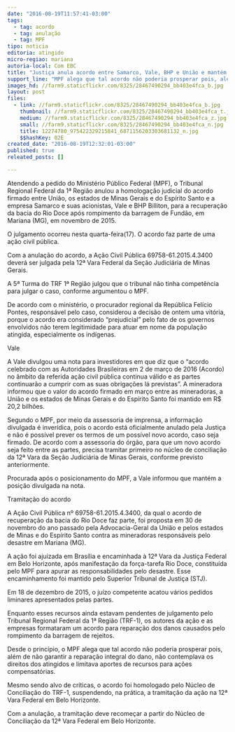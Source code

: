 ```yaml
---
date: "2016-08-19T11:57:41-03:00"
tags:
  - tag: acordo
  - tag: anulação
  - tag: MPF
tipo: noticia
editoria: atingido
micro-regiao: mariana
autoria-local: Com EBC
title: "Justiça anula acordo entre Samarco, Vale, BHP e União e mantém ação"
support_line: "MPF alega que tal acordo não poderia prosperar pois, além de não garantir a reparação integral do dano, não contemplava os direitos dos atingidos e limitava aportes de recursos para ações compensatórias."
images_hd: //farm9.staticflickr.com/8325/28467490294_bb403e4fca_b.jpg
layout: post
files:
  - link: //farm9.staticflickr.com/8325/28467490294_bb403e4fca_b.jpg
    thumbnail: //farm9.staticflickr.com/8325/28467490294_bb403e4fca_t.jpg
    medium: //farm9.staticflickr.com/8325/28467490294_bb403e4fca_z.jpg
    small: //farm9.staticflickr.com/8325/28467490294_bb403e4fca_n.jpg
    title: 12274780_975422329215841_6871156203303681132_n.jpg
    $$hashKey: 02E
created_date: "2016-08-19T12:32:01-03:00"
published: true
releated_posts: []

---
```

<p>Atendendo a pedido do Minist&eacute;rio P&uacute;blico Federal (MPF), o Tribunal Regional Federal da 1&ordf; Regi&atilde;o anulou a homologa&ccedil;&atilde;o judicial do acordo firmado entre Uni&atilde;o, os estados de Minas Gerais e do Esp&iacute;rito Santo e a empresa Samarco e suas acionistas, Vale e BHP Billiton, para a recupera&ccedil;&atilde;o da bacia do Rio Doce ap&oacute;s rompimento da barragem de Fund&atilde;o, em Mariana (MG), em novembro de 2015.</p>

<p>O julgamento ocorreu nesta quarta-feira(17). O acordo faz parte de uma a&ccedil;&atilde;o civil p&uacute;blica.</p>

<p>Com a anula&ccedil;&atilde;o do acordo, a A&ccedil;&atilde;o Civil P&uacute;blica 69758-61.2015.4.3400 dever&aacute; ser julgada pela 12&ordf; Vara Federal da Se&ccedil;&atilde;o Judici&aacute;ria de Minas Gerais.</p>

<p>A 5&ordf; Turma do TRF 1&ordf; Regi&atilde;o julgou que o tribunal n&atilde;o tinha compet&ecirc;ncia para julgar o caso, conforme argumentou o MPF.</p>

<p>De acordo com o minist&eacute;rio, o procurador regional da Rep&uacute;blica Fel&iacute;cio Pontes, respons&aacute;vel pelo caso, considerou a decis&atilde;o de ontem uma vit&oacute;ria, porque o acordo era considerado &ldquo;prejudicial&rdquo; pelo fato de os governos envolvidos n&atilde;o terem legitimidade para atuar em nome da popula&ccedil;&atilde;o atingida, especialmente os ind&iacute;genas.</p>

<p>Vale</p>

<p>A Vale divulgou uma nota para investidores em que diz que o &ldquo;acordo celebrado com as Autoridades Brasileiras em 2 de mar&ccedil;o de 2016 (Acordo) no &acirc;mbito da referida a&ccedil;&atilde;o civil p&uacute;blica continua v&aacute;lido e as partes continuar&atilde;o a cumprir com as suas obriga&ccedil;&otilde;es l&aacute; previstas&rdquo;. A mineradora informou que o valor do acordo firmado em mar&ccedil;o entre as mineradoras, a Uni&atilde;o e os estados de Minas Gerais e do Esp&iacute;rito Santo foi mantido em R$ 20,2 bilh&otilde;es.</p>

<p>Segundo o MPF, por meio da assessoria de imprensa, a informa&ccedil;&atilde;o divulgada &eacute; inver&iacute;dica, pois o acordo est&aacute; oficialmente anulado pela Justi&ccedil;a e n&atilde;o &eacute; poss&iacute;vel prever os termos de um poss&iacute;vel novo acordo, caso seja firmado. De acordo com a assessoria do &oacute;rg&atilde;o, para que um novo acordo seja feito entre as partes, precisa tramitar primeiro no n&uacute;cleo de concilia&ccedil;&atilde;o da 12&ordf; Vara da Se&ccedil;&atilde;o Judici&aacute;ria de Minas Gerais, conforme previsto anteriormente.</p>

<p>Procurada ap&oacute;s o posicionamento do MPF, a Vale informou que mant&eacute;m a posi&ccedil;&atilde;o divulgada na nota.</p>

<p>Tramita&ccedil;&atilde;o do acordo</p>

<p>A A&ccedil;&atilde;o Civil P&uacute;blica n&ordm; 69758-61.2015.4.3400, da qual o acordo de recupera&ccedil;&atilde;o da bacia do Rio Doce faz parte, foi proposta em 30 de novembro do ano passado pela Advocacia-Geral da Uni&atilde;o e pelos estados de Minas e do Esp&iacute;rito Santo contra as mineradoras respons&aacute;veis pelo desastre em Mariana (MG).</p>

<p>A a&ccedil;&atilde;o foi ajuizada em Bras&iacute;lia e encaminhada &agrave; 12&ordf; Vara da Justi&ccedil;a Federal em Belo Horizonte, ap&oacute;s manifesta&ccedil;&atilde;o da for&ccedil;a-tarefa Rio Doce, constitu&iacute;da pelo MPF para apurar as responsabilidades pelo desastre. Esse encaminhamento foi mantido pelo Superior Tribunal de Justi&ccedil;a (STJ).</p>

<p>Em 18 de dezembro de 2015, o ju&iacute;zo competente acatou v&aacute;rios pedidos liminares apresentados pelas partes.</p>

<p>Enquanto esses recursos ainda estavam pendentes de julgamento pelo Tribunal Regional Federal da 1&ordf; Regi&atilde;o (TRF-1), os autores da a&ccedil;&atilde;o e as empresas formataram um acordo para repara&ccedil;&atilde;o dos danos causados pelo rompimento da barragem de rejeitos.</p>

<p>Desde o princ&iacute;pio, o MPF alega que tal acordo n&atilde;o poderia prosperar pois, al&eacute;m de n&atilde;o garantir a repara&ccedil;&atilde;o integral do dano, n&atilde;o contemplava os direitos dos atingidos e limitava aportes de recursos para a&ccedil;&otilde;es compensat&oacute;rias.</p>

<p>Mesmo sendo alvo de cr&iacute;ticas, o acordo foi homologado pelo N&uacute;cleo de Concilia&ccedil;&atilde;o do TRF-1, suspendendo, na pr&aacute;tica, a tramita&ccedil;&atilde;o da a&ccedil;&atilde;o na 12&ordf; Vara Federal em Belo Horizonte.</p>

<p>Com a anula&ccedil;&atilde;o, a tramita&ccedil;&atilde;o deve recome&ccedil;ar a partir do N&uacute;cleo de Concilia&ccedil;&atilde;o da 12&ordf; Vara Federal em Belo Horizonte.</p>
